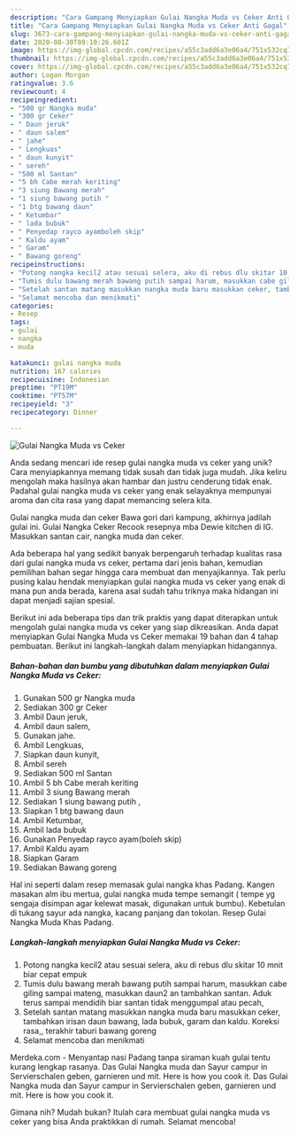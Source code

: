 ```yaml
---
description: "Cara Gampang Menyiapkan Gulai Nangka Muda vs Ceker Anti Gagal"
title: "Cara Gampang Menyiapkan Gulai Nangka Muda vs Ceker Anti Gagal"
slug: 3673-cara-gampang-menyiapkan-gulai-nangka-muda-vs-ceker-anti-gagal
date: 2020-08-30T09:10:26.601Z
image: https://img-global.cpcdn.com/recipes/a55c3add6a3e06a4/751x532cq70/gulai-nangka-muda-vs-ceker-foto-resep-utama.jpg
thumbnail: https://img-global.cpcdn.com/recipes/a55c3add6a3e06a4/751x532cq70/gulai-nangka-muda-vs-ceker-foto-resep-utama.jpg
cover: https://img-global.cpcdn.com/recipes/a55c3add6a3e06a4/751x532cq70/gulai-nangka-muda-vs-ceker-foto-resep-utama.jpg
author: Logan Morgan
ratingvalue: 3.6
reviewcount: 4
recipeingredient:
- "500 gr Nangka muda"
- "300 gr Ceker"
- " Daun jeruk"
- " daun salem"
- " jahe"
- " Lengkuas"
- " daun kunyit"
- " sereh"
- "500 ml Santan"
- "5 bh Cabe merah keriting"
- "3 siung Bawang merah"
- "1 siung bawang putih "
- "1 btg bawang daun"
- " Ketumbar"
- " lada bubuk"
- " Penyedap rayco ayamboleh skip"
- " Kaldu ayam"
- " Garam"
- " Bawang goreng"
recipeinstructions:
- "Potong nangka kecil2 atau sesuai selera, aku di rebus dlu skitar 10 mnit biar cepat empuk"
- "Tumis dulu bawang merah bawang putih sampai harum, masukkan cabe giling sampai mateng, masukkan daun2 an tambahkan santan. Aduk terus sampai mendidih biar santan tidak menggumpal atau pecah,"
- "Setelah santan matang masukkan nangka muda baru masukkan ceker, tambahkan irisan daun bawang, lada bubuk, garam dan kaldu. Koreksi rasa,, terakhir taburi bawang goreng"
- "Selamat mencoba dan menikmati"
categories:
- Resep
tags:
- gulai
- nangka
- muda

katakunci: gulai nangka muda 
nutrition: 167 calories
recipecuisine: Indonesian
preptime: "PT19M"
cooktime: "PT57M"
recipeyield: "3"
recipecategory: Dinner

---
```



![Gulai Nangka Muda vs Ceker](https://img-global.cpcdn.com/recipes/a55c3add6a3e06a4/751x532cq70/gulai-nangka-muda-vs-ceker-foto-resep-utama.jpg)

Anda sedang mencari ide resep gulai nangka muda vs ceker yang unik? Cara menyiapkannya memang tidak susah dan tidak juga mudah. Jika keliru mengolah maka hasilnya akan hambar dan justru cenderung tidak enak. Padahal gulai nangka muda vs ceker yang enak selayaknya mempunyai aroma dan cita rasa yang dapat memancing selera kita.

Gulai nangka muda dan ceker Bawa gori dari kampung, akhirnya jadilah gulai ini. Gulai Nangka Ceker Recook resepnya mba Dewie kitchen di IG. Masukkan santan cair, nangka muda dan ceker.

Ada beberapa hal yang sedikit banyak berpengaruh terhadap kualitas rasa dari gulai nangka muda vs ceker, pertama dari jenis bahan, kemudian pemilihan bahan segar hingga cara membuat dan menyajikannya. Tak perlu pusing kalau hendak menyiapkan gulai nangka muda vs ceker yang enak di mana pun anda berada, karena asal sudah tahu triknya maka hidangan ini dapat menjadi sajian spesial.


Berikut ini ada beberapa tips dan trik praktis yang dapat diterapkan untuk mengolah gulai nangka muda vs ceker yang siap dikreasikan. Anda dapat menyiapkan Gulai Nangka Muda vs Ceker memakai 19 bahan dan 4 tahap pembuatan. Berikut ini langkah-langkah dalam menyiapkan hidangannya.

<!--inarticleads1-->

##### Bahan-bahan dan bumbu yang dibutuhkan dalam menyiapkan Gulai Nangka Muda vs Ceker:

1. Gunakan 500 gr Nangka muda
1. Sediakan 300 gr Ceker
1. Ambil  Daun jeruk,
1. Ambil  daun salem,
1. Gunakan  jahe.
1. Ambil  Lengkuas,
1. Siapkan  daun kunyit,
1. Ambil  sereh
1. Sediakan 500 ml Santan
1. Ambil 5 bh Cabe merah keriting
1. Ambil 3 siung Bawang merah
1. Sediakan 1 siung bawang putih ,
1. Siapkan 1 btg bawang daun
1. Ambil  Ketumbar,
1. Ambil  lada bubuk
1. Gunakan  Penyedap rayco ayam(boleh skip)
1. Ambil  Kaldu ayam
1. Siapkan  Garam
1. Sediakan  Bawang goreng


Hal ini seperti dalam resep memasak gulai nangka khas Padang. Kangen masakan alm ibu mertua, gulai nangka muda tempe semangit ( tempe yg sengaja disimpan agar kelewat masak, digunakan untuk bumbu). Kebetulan di tukang sayur ada nangka, kacang panjang dan tokolan. Resep Gulai Nangka Muda Khas Padang. 

<!--inarticleads2-->

##### Langkah-langkah menyiapkan Gulai Nangka Muda vs Ceker:

1. Potong nangka kecil2 atau sesuai selera, aku di rebus dlu skitar 10 mnit biar cepat empuk
1. Tumis dulu bawang merah bawang putih sampai harum, masukkan cabe giling sampai mateng, masukkan daun2 an tambahkan santan. Aduk terus sampai mendidih biar santan tidak menggumpal atau pecah,
1. Setelah santan matang masukkan nangka muda baru masukkan ceker, tambahkan irisan daun bawang, lada bubuk, garam dan kaldu. Koreksi rasa,, terakhir taburi bawang goreng
1. Selamat mencoba dan menikmati


Merdeka.com - Menyantap nasi Padang tanpa siraman kuah gulai tentu kurang lengkap rasanya. Das Gulai Nangka muda dan Sayur campur in Servierschalen geben, garnieren und mit. Here is how you cook it. Das Gulai Nangka muda dan Sayur campur in Servierschalen geben, garnieren und mit. Here is how you cook it. 

Gimana nih? Mudah bukan? Itulah cara membuat gulai nangka muda vs ceker yang bisa Anda praktikkan di rumah. Selamat mencoba!
